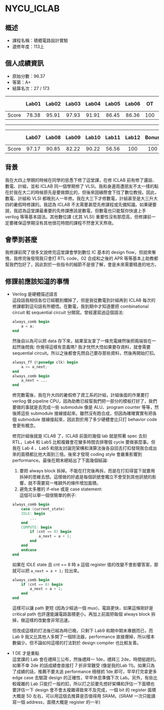 # NYCU_ICLAB

## 概述
- 課程名稱：積體電路設計實驗
- 選修年度：113上


## 個人成績資訊
- 原始分數：96.37
- 等第：A+
- 結算名次：27 / 173
  
|      | Lab01  | Lab02 | Lab03 | Lab04 | Lab05 | Lab06 |OT |    MIDTERM PROJECT | MID EXAM |
| ------------|:------:|:-----:|:-----:|:-----:|:-----:|:-----:|:--------------:|:-----:|:-------:|
| Score       |78.38|95.91|97.93|91.91|86.45|86.36|100|99.15|100|
-------------------------
|     | Lab07  | Lab08 | Lab09 | Lab10 | Lab11 | Lab12 | Bonus|   FINAL PROJECT  | FINAL EXAM |
| ------------|:------:|:-----:|:-----:|:-----:|:-----:|:-----:|:--------------:|:-----:|:-------:|
| Score       |97.17|90.85|82.22|90.22|56.56|100|100|97.54|100|


## 背景
我在大四上學期的時候在同學的慫恿下修了這堂課，在修 ICLAB 前有修了邏設、數電、計組，並和 ICLAB 同一個學期修了 VLSI。我和身邊周遭朋友不太一樣的點在於我在大二的時候原先是要做類比的，但後來因緣際會下找了數位教授。因此，數電、計組和 VLSI 都晚別人一年修。我在大三下才修數電，計組甚至是大三升大四的暑假時修課的。我認為 ICLAB 不太需要甚麼先修課程或先備知識。如果硬要說，我認為這堂課最重要的先修課應該是數電，但數電也只能幫你快速上手 verilog 等等基本語法。其他數位課 (尤其 VLSI) 重要性沒有那麼高，但修課前一定要確保這學期沒有其他很花時間的課程不然會天天熬夜。

## 會學到甚麼
我修課前爬了很多文說修完這堂課會學到數位 IC 基本的 design flow，但說來慚愧，我修完後發現我只會打 RTL code，02 合成和之後的 APR 等等基本上助教都幫我們包好了，因此對於一些指令的細節不是很了解，會是未來需要精進的地方。

## 修課前應該知道的事情
*  Verilog 是硬體描述語言  
    這段話我相信各位已經聽到爛掉了，但是我從數電到計組再到 ICLAB 每次的修課都對這句話有所體悟。在數電，我到期中才知道要把 combinational circuit 和 sequential circuit 分開寫。曾經還寫過這個語法:
    ```verilog
    always_comb begin
        a = a;
    end
    ```
    然後自以為可以把 data 存下來，結果室友拿了一條充電線然後把兩端皆在一起然後問我: 你覺得這樣有意義嗎? 我才恍然大悟如果要存資料，就會需要 sequential circuit。所以之後都會先問自己要存那些資料，然後再開始打扣。
    ```verilog
    always_ff @(posedge clk) begin
        a <= a_next;
    end
    always_comb begin
        a_next = ...
    end
    ```
    修完數電後，我在升大四的暑假修了資工系的計組，計組後面的作業要打 verilog 做 pipeline CPU，因為助教已經幫我們把一部分的模板打好了，我們要做的事就是去完成一些 submodule 像是 ALU、program counter 等等，然後將這些 submodule 接線接起來。雖然沒有跑合成，但因為確確實實有把各個 submodule 接線接起來，因此對於用了多少硬體會比只打 behavior code 會更有概念。

    修完計組後就是 ICLAB 了，ICLAB 前面的幾個 lab 就是照著 spec 去刻 RTL，Lab4 和 Lab5 比較複雜會花蠻多時間去排哪個 cycle 要做甚麼事。但我在 Lab 4 、Lab5 和朋友討論完架構和演算法後各自回去打扣發現我合成出來的面積都比他大兩到三倍。後來才發現 coding style 會嚴重影響到 performance。最後在期末總結出了下面幾個結論: 
    1. 要把 always block 拆掉。不能在打完後再拆，而是在打扣得當下就要用拆掉的思維去想。這樣做的好處是每個訊號會獨立不會受到其他訊號的影響，就不需要寫一堆額外的條件增加面積。
    2. 避免太多層的 if-else 或是 case statement:  
    這個可以舉一個很簡單的例子:
    ```verilog
    always_comb begin
        case (current_state)
        IDLE: begin
            ...
        end
        COMPUTE: begin
            if (cnt == 8) begin
                a_next = a + 1;
            end
        end
        endcase
    end
    ```
    如果在 IDLE state 且 cnt == 8 時 a 這個 register 值的改變不會影響答案，那就可以把 ```a_next = a + 1;``` 拉出來。
    ```verilog
    always_comb begin
        if (cnt == 8) begin
            a_next = a + 1;
        end
    end
    ```
    這樣可以讓 path 更短 (因為少經過一個 mux)，電路更快，如果這條剛好是 critical path 也許還能讓電路面積更小。再加上前面把每個 always block 拆掉，做這樣的改動會非常迅速。

    但改成這樣的打法後已經為時已晚，只剩下 Lab9 和期中期末專題而已，而 Lab 9 我又比其他人多開了一個除法器，performance 直接爆掉，所以樣本數偏少。但不論如何這樣的打法對於 design compiler 也比較友善。

* 1 DE 才是重點  
    這堂課的 Lab 會在禮拜三公布，然後禮拜一 1de，禮拜三 2de，時間挺趕的。如果不幸 2de 的話成績會直接打 7 折非常難受 (像是我的Lab 11)。如果只為了成績的話，推薦不要太追 performance 穩穩抓 1de 即可，早早打完拿更多 edge case 去驗證 design 的正確性，早早休息準備下次 Lab。另外，有些比較複雜的 Lab 只能打一版的扣，所以打之前要先想好架構和評估一下面積也要評估一下 design 會不會太複雜導致來不及完成，一個 bit 的 register 面積大概是 50 左右，可以用這個去推算是否值得用 SRAM。(SRAM 一次只能讀寫一個 address，面積大概是 register 的一半)

